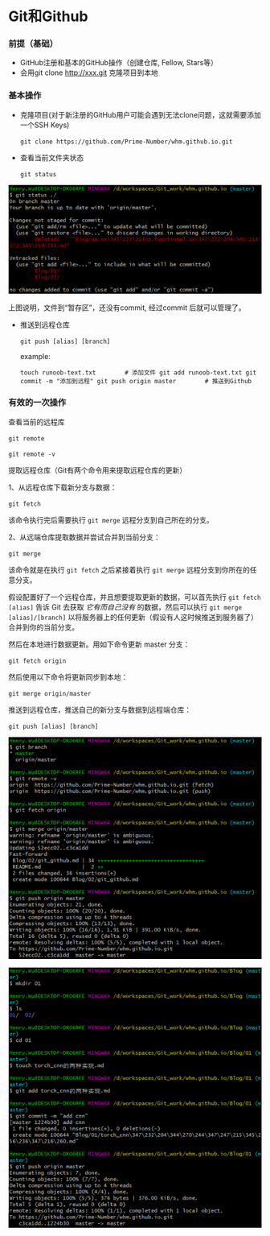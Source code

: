 # Git和Github

### 前提（基础）

- GitHub注册和基本的GitHub操作（创建仓库, Fellow, Stars等）
- 会用git clone http://xxx.git 克隆项目到本地

### 基本操作

- 克隆项目(对于新注册的GitHub用户可能会遇到无法clone问题，这就需要添加一个SSH Keys)

  `git clone https://github.com/Prime-Number/whm.github.io.git`

- 查看当前文件夹状态

  `git status`

![1572360399862](.\images\1572360399862.png)

上图说明，文件到“暂存区”，还没有commit, 经过commit 后就可以管理了。

- 推送到远程仓库

  `git push [alias] [branch]`

  example:

  `touch runoob-text.txt 		# 添加文件
  git add runoob-text.txt
  git commit -m "添加到远程"
  git push origin master 		# 推送到Github`

### 有效的一次操作

查看当前的远程库

`git remote`

`git remote -v`

提取远程仓库（Git有两个命令用来提取远程仓库的更新）

1、从远程仓库下载新分支与数据：

`git fetch`

该命令执行完后需要执行 `git merge` 远程分支到自己所在的分支。

2、从远端仓库提取数据并尝试合并到当前分支：

`git merge`

该命令就是在执行 `git fetch` 之后紧接着执行 `git merge` 远程分支到你所在的任意分支。

假设配置好了一个远程仓库，并且想要提取更新的数据，可以首先执行 `git fetch [alias]` 告诉 Git 去获取 *它有而自己没有* 的数据，然后可以执行 `git merge [alias]/[branch]` 以将服务器上的任何更新（假设有人这时候推送到服务器了）合并到你的当前分支。

然后在本地进行数据更新。用如下命令更新 master 分支：

`git fetch origin`

然后使用以下命令将更新同步到本地：

`git merge origin/master`

推送到远程仓库，推送自己的新分支与数据到远程端仓库：

`git push [alias] [branch]`

![1572369326665](.\images\1572369326665.png)

  ![1572369272547](.\images\1572369272547.png)

